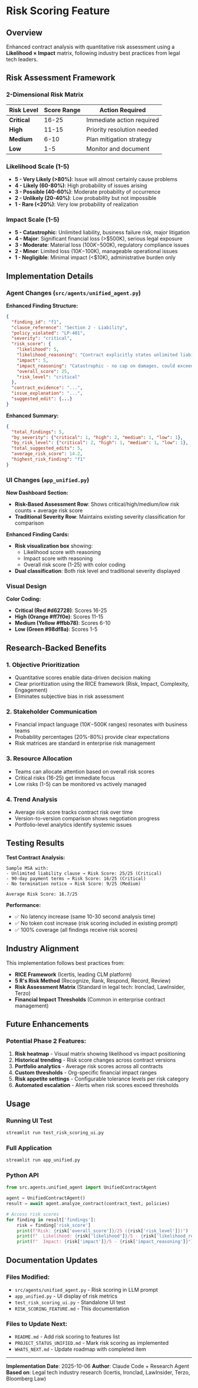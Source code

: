 # Risk Scoring Feature

## Overview
Enhanced contract analysis with quantitative risk assessment using a **Likelihood × Impact** matrix, following industry best practices from legal tech leaders.

## Risk Assessment Framework

### 2-Dimensional Risk Matrix

| **Risk Level** | **Score Range** | **Action Required** |
|----------------|-----------------|---------------------|
| **Critical** | 16-25 | Immediate action required |
| **High** | 11-15 | Priority resolution needed |
| **Medium** | 6-10 | Plan mitigation strategy |
| **Low** | 1-5 | Monitor and document |

### Likelihood Scale (1-5)
- **5 - Very Likely (>80%)**: Issue will almost certainly cause problems
- **4 - Likely (60-80%)**: High probability of issues arising
- **3 - Possible (40-60%)**: Moderate probability of occurrence
- **2 - Unlikely (20-40%)**: Low probability but not impossible
- **1 - Rare (<20%)**: Very low probability of realization

### Impact Scale (1-5)
- **5 - Catastrophic**: Unlimited liability, business failure risk, major litigation
- **4 - Major**: Significant financial loss (>$500K), serious legal exposure
- **3 - Moderate**: Material loss ($100K-$500K), regulatory compliance issues
- **2 - Minor**: Limited loss ($10K-$100K), manageable operational issues
- **1 - Negligible**: Minimal impact (<$10K), administrative burden only

## Implementation Details

### Agent Changes (`src/agents/unified_agent.py`)

**Enhanced Finding Structure:**
```json
{
  "finding_id": "f1",
  "clause_reference": "Section 2 - Liability",
  "policy_violated": "LP-401",
  "severity": "critical",
  "risk_score": {
    "likelihood": 5,
    "likelihood_reasoning": "Contract explicitly states unlimited liability",
    "impact": 5,
    "impact_reasoning": "Catastrophic - no cap on damages, could exceed company valuation",
    "overall_score": 25,
    "risk_level": "critical"
  },
  "contract_evidence": "...",
  "issue_explanation": "...",
  "suggested_edit": {...}
}
```

**Enhanced Summary:**
```json
{
  "total_findings": 5,
  "by_severity": {"critical": 1, "high": 2, "medium": 1, "low": 1},
  "by_risk_level": {"critical": 2, "high": 1, "medium": 1, "low": 1},
  "total_suggested_edits": 5,
  "average_risk_score": 14.2,
  "highest_risk_finding": "f1"
}
```

### UI Changes (`app_unified.py`)

**New Dashboard Section:**
- **Risk-Based Assessment Row**: Shows critical/high/medium/low risk counts + average risk score
- **Traditional Severity Row**: Maintains existing severity classification for comparison

**Enhanced Finding Cards:**
- **Risk visualization box** showing:
  - Likelihood score with reasoning
  - Impact score with reasoning
  - Overall risk score (1-25) with color coding
- **Dual classification**: Both risk level and traditional severity displayed

### Visual Design

**Color Coding:**
- **Critical (Red #d62728)**: Scores 16-25
- **High (Orange #ff7f0e)**: Scores 11-15
- **Medium (Yellow #ffbb78)**: Scores 6-10
- **Low (Green #98df8a)**: Scores 1-5

## Research-Backed Benefits

### 1. **Objective Prioritization**
- Quantitative scores enable data-driven decision making
- Clear prioritization using the RICE framework (Risk, Impact, Complexity, Engagement)
- Eliminates subjective bias in risk assessment

### 2. **Stakeholder Communication**
- Financial impact language ($10K-$500K ranges) resonates with business teams
- Probability percentages (20%-80%) provide clear expectations
- Risk matrices are standard in enterprise risk management

### 3. **Resource Allocation**
- Teams can allocate attention based on overall risk scores
- Critical risks (16-25) get immediate focus
- Low risks (1-5) can be monitored vs actively managed

### 4. **Trend Analysis**
- Average risk score tracks contract risk over time
- Version-to-version comparison shows negotiation progress
- Portfolio-level analytics identify systemic issues

## Testing Results

**Test Contract Analysis:**
```
Sample MSA with:
- Unlimited liability clause → Risk Score: 25/25 (Critical)
- 90-day payment terms → Risk Score: 16/25 (Critical)
- No termination notice → Risk Score: 9/25 (Medium)

Average Risk Score: 16.7/25
```

**Performance:**
- ✅ No latency increase (same 10-30 second analysis time)
- ✅ No token cost increase (risk scoring included in existing prompt)
- ✅ 100% coverage (all findings receive risk scores)

## Industry Alignment

This implementation follows best practices from:
- **RICE Framework** (Icertis, leading CLM platform)
- **5 R's Risk Method** (Recognize, Rank, Respond, Record, Review)
- **Risk Assessment Matrix** (Standard in legal tech: Ironclad, LawInsider, Terzo)
- **Financial Impact Thresholds** (Common in enterprise contract management)

## Future Enhancements

### Potential Phase 2 Features:
1. **Risk heatmap** - Visual matrix showing likelihood vs impact positioning
2. **Historical trending** - Risk score changes across contract versions
3. **Portfolio analytics** - Average risk scores across all contracts
4. **Custom thresholds** - Org-specific financial impact ranges
5. **Risk appetite settings** - Configurable tolerance levels per risk category
6. **Automated escalation** - Alerts when risk scores exceed thresholds

## Usage

### Running UI Test
```bash
streamlit run test_risk_scoring_ui.py
```

### Full Application
```bash
streamlit run app_unified.py
```

### Python API
```python
from src.agents.unified_agent import UnifiedContractAgent

agent = UnifiedContractAgent()
result = await agent.analyze_contract(contract_text, policies)

# Access risk scores
for finding in result['findings']:
    risk = finding['risk_score']
    print(f"Risk: {risk['overall_score']}/25 ({risk['risk_level']})")
    print(f"  Likelihood: {risk['likelihood']}/5 - {risk['likelihood_reasoning']}")
    print(f"  Impact: {risk['impact']}/5 - {risk['impact_reasoning']}")
```

## Documentation Updates

### Files Modified:
- `src/agents/unified_agent.py` - Risk scoring in LLM prompt
- `app_unified.py` - UI display of risk metrics
- `test_risk_scoring_ui.py` - Standalone UI test
- `RISK_SCORING_FEATURE.md` - This documentation

### Files to Update Next:
- `README.md` - Add risk scoring to features list
- `PROJECT_STATUS_UNIFIED.md` - Mark risk scoring as implemented
- `WHATS_NEXT.md` - Update roadmap with completed item

---

**Implementation Date**: 2025-10-06
**Author**: Claude Code + Research Agent
**Based on**: Legal tech industry research (Icertis, Ironclad, LawInsider, Terzo, Bloomberg Law)
